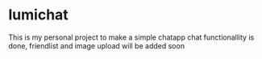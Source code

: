 # lumichat
This is my personal project to make a simple chatapp
chat functionallity is done, friendlist and image upload will be added soon
